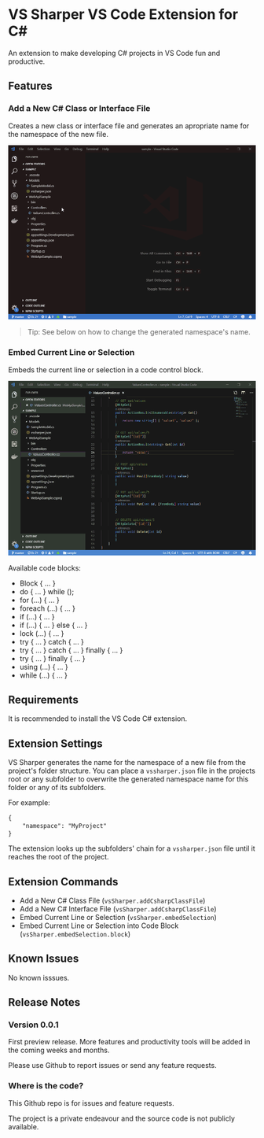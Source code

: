 # VS Sharper VS Code Extension for C#

An extension to make developing C# projects in VS Code fun and productive.

## Features

### Add a New C# Class or Interface File

Creates a new class or interface file and generates an apropriate name for the namespace of the new file.

![Create C# Class or Interface File](images/feature-create-file.gif)

> Tip: See below on how to change the generated namespace's name.

### Embed Current Line or Selection

Embeds the current line or selection in a code control block.

![Create C# Class or Interface File](images/feature-embed-selection.gif)

Available code blocks:

* Block { ... }
* do { ... } while ();
* for (...) { ... }
* foreach (...) { ... }
* if (...) { ... }
* if (...) { ... } else { ... }
* lock (...) { ... }
* try { ... } catch { ... }
* try { ... } catch { ... } finally { ... }
* try { ... } finally { ... }
* using (...) { ... }
* while (...) { ... }

## Requirements

It is recommended to install the VS Code C# extension.

## Extension Settings

VS Sharper generates the name for the namespace of a new file from the project's folder structure. You can place a `vssharper.json` file in the projects root or any subfolder to overwrite the generated namespace name for this folder or any of its subfolders.

For example:

```
{
    "namespace": "MyProject"
}
```
The extension looks up the subfolders' chain for a `vssharper.json` file until it reaches the root of the project.

## Extension Commands

* Add a New C# Class File (`vsSharper.addCsharpClassFile`)
* Add a New C# Interface File (`vsSharper.addCsharpClassFile`)
* Embed Current Line or Selection (`vsSharper.embedSelection`)
* Embed Current Line or Selection into Code Block (`vsSharper.embedSelection.block`)

## Known Issues

No known isssues.

## Release Notes

### Version 0.0.1

First preview release. More features and productivity tools will be added in the coming weeks and months.

Please use Github to report issues or send any feature requests.

### Where is the code?

This Github repo is for issues and feature requests.

The project is a private endeavour and the source code is not publicly available.
